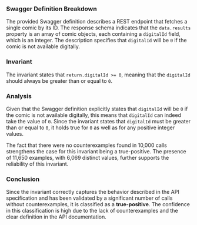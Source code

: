 ### Swagger Definition Breakdown
The provided Swagger definition describes a REST endpoint that fetches a single comic by its ID. The response schema indicates that the `data.results` property is an array of comic objects, each containing a `digitalId` field, which is an integer. The description specifies that `digitalId` will be `0` if the comic is not available digitally.

### Invariant
The invariant states that `return.digitalId >= 0`, meaning that the `digitalId` should always be greater than or equal to `0`.

### Analysis
Given that the Swagger definition explicitly states that `digitalId` will be `0` if the comic is not available digitally, this means that `digitalId` can indeed take the value of `0`. Since the invariant states that `digitalId` must be greater than or equal to `0`, it holds true for `0` as well as for any positive integer values. 

The fact that there were no counterexamples found in 10,000 calls strengthens the case for this invariant being a true-positive. The presence of 11,650 examples, with 6,069 distinct values, further supports the reliability of this invariant. 

### Conclusion
Since the invariant correctly captures the behavior described in the API specification and has been validated by a significant number of calls without counterexamples, it is classified as a **true-positive**. The confidence in this classification is high due to the lack of counterexamples and the clear definition in the API documentation.
